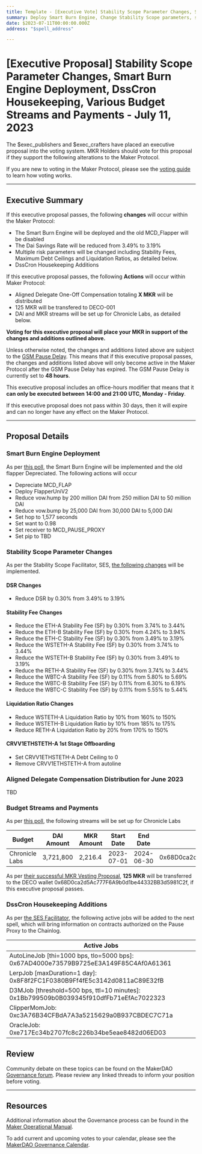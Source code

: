 ```yaml
---
title: Template - [Executive Vote] Stability Scope Parameter Changes, Smart Burn Engine Deployment, DssCron Housekeeping, Various Budget Streams and Payments - July 11, 2023
summary: Deploy Smart Burn Engine, Change Stability Scope parameters, set up payments and streams to Aligned Delegates, Chronicle Labs and DECO, DssCron Housekeeping
date: $2023-07-11T00:00:00.000Z
address: "$spell_address"

---
```

# [Executive Proposal] Stability Scope Parameter Changes, Smart Burn Engine Deployment, DssCron Housekeeping, Various Budget Streams and Payments - July 11, 2023

The $exec_publishers and $exec_crafters have placed an executive proposal into the voting system. MKR Holders should vote for this proposal if they support the following alterations to the Maker Protocol.

If you are new to voting in the Maker Protocol, please see the [voting guide](https://manual.makerdao.com/governance/voting-in-makerdao/on-chain-governance) to learn how voting works.

---

## Executive Summary

If this executive proposal passes, the following **changes** will occur within the Maker Protocol:
- The Smart Burn Engine will be deployed and the old MCD_Flapper will be disabled
- The Dai Savings Rate will be reduced from 3.49% to 3.19%
- Multiple risk parameters will be changed including Stability Fees, Maximum Debt Ceilings and Liquidation Ratios, as detailed below.
- DssCron Housekeeping Additions

If this executive proposal passes, the following **Actions** will occur within Maker Protocol:
- Aligned Delegate One-Off Compensation totaling **X MKR** will be distributed
- 125 MKR will be transfered to DECO-001
- DAI and MKR streams will be set up for Chronicle Labs, as detailed below.

**Voting for this executive proposal will place your MKR in support of the changes and additions outlined above.**

Unless otherwise noted, the changes and additions listed above are subject to the [GSM Pause Delay](https://manual.makerdao.com/parameter-index/core/param-gsm-pause-delay). This means that if this executive proposal passes, the changes and additions listed above will only become active in the Maker Protocol after the GSM Pause Delay has expired. The GSM Pause Delay is currently set to **48 hours**.

This executive proposal includes an office-hours modifier that means that it **can only be executed between 14:00 and 21:00 UTC, Monday - Friday**. 

If this executive proposal does not pass within 30 days, then it will expire and can no longer have any effect on the Maker Protocol.


---

## Proposal Details

### Smart Burn Engine Deployment

As per [this poll](https://vote.makerdao.com/polling/QmQmxEZp), the Smart Burn Engine will be implemented and the old flapper Depreciated. The following actions will occur

- Depreciate MCD_FLAP
- Deploy FlapperUniV2
- Reduce vow.hump by 200 million DAI from 250 million DAI to 50 million DAI
- Reduce vow.bump by 25,000 DAI from 30,000 DAI to 5,000 DAI
- Set hop to 1,577 seconds
- Set want to 0.98
- Set receiver to MCD_PAUSE_PROXY
- Set pip to TBD

### Stability Scope Parameter Changes

As per the Stability Scope Facilitator, SES, [the following changes](https://forum.makerdao.com/t/stability-scope-parameter-changes-3/21238) will be implemented. 

#### DSR Changes

- Reduce DSR by 0.30% from 3.49% to 3.19%

#### Stability Fee Changes

- Reduce the ETH-A Stability Fee (SF) by 0.30% from 3.74% to 3.44%
- Reduce the ETH-B Stability Fee (SF) by 0.30% from 4.24% to 3.94%
- Reduce the ETH-C Stability Fee (SF) by 0.30% from 3.49% to 3.19%
- Reduce the WSTETH-A Stability Fee (SF) by 0.30% from 3.74% to 3.44%
- Reduce the WSTETH-B Stability Fee (SF) by 0.30% from 3.49% to 3.19%
- Reduce the RETH-A Stability Fee (SF) by 0.30% from 3.74% to 3.44%
- Reduce the WBTC-A Stability Fee (SF) by 0.11% from 5.80% to 5.69%
- Reduce the WBTC-B Stability Fee (SF) by 0.11% from 6.30% to 6.19%
- Reduce the WBTC-C Stability Fee (SF) by 0.11% from 5.55% to 5.44%

#### Liquidation Ratio Changes 

- Reduce WSTETH-A Liquidation Ratio by 10% from 160% to 150%
- Reduce WSTETH-B Liquidation Ratio by 10% from 185% to 175%
- Reduce RETH-A Liquidation Ratio by 20% from 170% to 150%

#### CRVV1ETHSTETH-A 1st Stage Offboarding

-  Set CRVV1ETHSTETH-A Debt Ceiling to 0
-  Remove CRVV1ETHSTETH-A from autoline

### Aligned Delegate Compensation Distribution for June 2023

TBD

### Budget Streams and Payments

As per [this poll](https://forum.makerdao.com/t/mip102c2-sp8-mip-amendment-subproposals/20761/8), the following streams will be set up for Chronicle Labs

| Budget         | DAI Amount | MKR Amount | Start Date | End Date   | Destination Address                        |
| -------------- | ---------- | ---------- | ---------- | ---------- | ------------------------------------------ |
| Chronicle Labs | 3,721,800  | 2,216.4    | 2023-07-01 | 2024-06-30 | 0x68D0ca2d5Ac777F6A9b0d1be44332BB3d5981C2f |

As per [their successful MKR Vesting Proposal](https://forum.makerdao.com/t/mip40c3-sp36-deco-fixed-rate-core-unit-mkr-budget/10226), **125 MKR** will be transferred to the DECO wallet 0x68D0ca2d5Ac777F6A9b0d1be44332BB3d5981C2f, if this executive proposal passes.

### DssCron Housekeeping Additions

As per [the SES Facilitator](https://forum.makerdao.com/t/dsscron-housekeeping-additions/21292), the following active jobs will be added to the next spell, which will bring information on contracts authorized on the Pause Proxy to the Chainlog.

| Active Jobs                                                  |
| ------------------------------------------------------------ |
| AutoLineJob [thi=1000 bps, tlo=5000 bps]: 0x67AD4000e73579B9725eE3A149F85C4Af0A61361 |
| LerpJob [maxDuration=1 day]: 0x8F8f2FC1F0380B9Ff4fE5c3142d0811aC89E32fB |
| D3MJob [threshold=500 bps, ttl=10 minutes]: 0x1Bb799509b0B039345f910dfFb71eEfAc7022323 |
| ClipperMomJob: 0xc3A76B34CFBdA7A3a5215629a0B937CBDEC7C71a    |
| OracleJob: 0xe717Ec34b2707fc8c226b34be5eae8482d06ED03        |

## Review

Community debate on these topics can be found on the MakerDAO [Governance forum](https://forum.makerdao.com/). Please review any linked threads to inform your position before voting.

---

## Resources

Additional information about the Governance process can be found in the [Maker Operational Manual](https://manual.makerdao.com).

To add current and upcoming votes to your calendar, please see the [MakerDAO Governance Calendar](https://manual.makerdao.com/makerdao/calendars/governance-calendar).